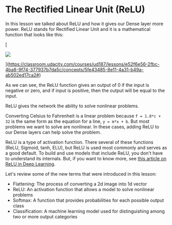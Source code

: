 The Rectified Linear Unit (ReLU)
================================

In this lesson we talked about ReLU and how it gives our Dense layer more power. ReLU stands for Rectified Linear Unit and it is a mathematical function that looks like this:

[

![](https://video.udacity-data.com/topher/2019/March/5c7f0cff_tensorflow-l3f1/tensorflow-l3f1.png)

](https://classroom.udacity.com/courses/ud187/lessons/e52f6e56-2fbc-4ba8-9f74-377937b7da5c/concepts/5fe43485-8e11-4a31-b49a-ab502ed17ca2#)

As we can see, the ReLU function gives an output of 0 if the input is negative or zero, and if input is positive, then the output will be equal to the input.

ReLU gives the network the ability to solve nonlinear problems.

Converting Celsius to Fahrenheit is a linear problem because `f = 1.8*c + 32` is the same form as the equation for a line, `y = m*x + b`. But most problems we want to solve are nonlinear. In these cases, adding ReLU to our Dense layers can help solve the problem.

ReLU is a type of activation function. There several of these functions (ReLU, Sigmoid, tanh, ELU), but ReLU is used most commonly and serves as a good default. To build and use models that include ReLU, you don't have to understand its internals. But, if you want to know more, see [this article on ReLU in Deep Learning](https://www.kaggle.com/dansbecker/rectified-linear-units-relu-in-deep-learning).

Let's review some of the new terms that were introduced in this lesson:

-   Flattening: The process of converting a 2d image into 1d vector
-   ReLU: An activation function that allows a model to solve nonlinear problems
-   Softmax: A function that provides probabilities for each possible output class
-   Classification: A machine learning model used for distinguishing among two or more output categories

